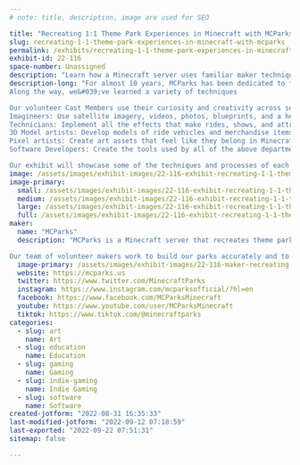 ```yaml
---
# note: title, description, image are used for SEO

title: "Recreating 1:1 Theme Park Experiences in Minecraft with MCParks"
slug: recreating-1-1-theme-park-experiences-in-minecraft-with-mcparks
permalink: /exhibits/recreating-1-1-theme-park-experiences-in-minecraft-with-mcparks/
exhibit-id: 22-116
space-number: Unassigned
description: "Learn how a Minecraft server uses familiar maker techniques recreating beloved theme parks virtually"
description-long: "For almost 10 years, MCParks has been dedicated to faithfully recreating theme parks such as Walt Disney World, Universal Orlando, Disneyland, and more in Minecraft at a 1:1 scale. 
Along the way, we&#039;ve learned a variety of techniques 

Our volunteer Cast Members use their curiosity and creativity across several fields:
Imagineers: Use satellite imagery, videos, photos, blueprints, and a healthy dose of trigonometry to accurately design and build structures and landscaping 
Technicians: Implement all the effects that make rides, shows, and attractions function, ensuring everyone&#039;s favorite ride details are preserved
3D Model artists: Develop models of ride vehicles and merchandise items found in our parks
Pixel artists: Create art assets that feel like they belong in Minecraft used in signage, decor, character costumes, merchandise items, and more
Software Developers: Create the tools used by all of the above departments to do their work, and develop MMO-like features to game-ify the guest experience

Our exhibit will showcase some of the techniques and processes of each of these departments -- maybe we&#039;ll convince you to join our ranks of passionate theme park fans!"
image: /assets/images/exhibit-images/22-116-exhibit-recreating-1-1-theme-park-experiences-in-minecraft-with-mcparks-08-large.png
image-primary: 
  small: /assets/images/exhibit-images/22-116-exhibit-recreating-1-1-theme-park-experiences-in-minecraft-with-mcparks-08-small.png
  medium: /assets/images/exhibit-images/22-116-exhibit-recreating-1-1-theme-park-experiences-in-minecraft-with-mcparks-08-medium.png
  large: /assets/images/exhibit-images/22-116-exhibit-recreating-1-1-theme-park-experiences-in-minecraft-with-mcparks-08-large.png
  full: /assets/images/exhibit-images/22-116-exhibit-recreating-1-1-theme-park-experiences-in-minecraft-with-mcparks-08-full.png
maker: 
  name: "MCParks"
  description: "MCParks is a Minecraft server that recreates theme parks at a 1:1 scale, including local Orlando attractions such as Walt Disney World Resort, Universal Orlando Resort, and Give Kids the World Village (other recreations include Disneyland Resort, Disneyland Paris, Tokyo Disney Resort, Busch Gardens Tampa, and Knotts Berry Farm).

Our team of volunteer makers work to build our parks accurately and to scale, make all the effects of the attractions and shows function, and create 3D-models and pixel art displayed throughout our parks."
  image-primary: /assets/images/exhibit-images/22-116-maker-recreating-1-1-theme-park-experiences-in-minecraft-with-mcparks-mcparks-horizontal-color-medium.png
  website: https://mcparks.us
  twitter: https://www.twitter.com/MinecraftParks
  instagram: https://www.instagram.com/mcparksofficial/?hl=en
  facebook: https://www.facebook.com/MCParksMinecraft
  youtube: https://www.youtube.com/user/MCParksMinecraft
  tiktok: https://www.tiktok.com/@minecraftparks
categories: 
  - slug: art
    name: Art
  - slug: education
    name: Education
  - slug: gaming
    name: Gaming
  - slug: indie-gaming
    name: Indie Gaming
  - slug: software
    name: Software
created-jotform: "2022-08-31 16:35:33"
last-modified-jotform: "2022-09-12 07:18:59"
last-exported: "2022-09-22 07:51:31"
sitemap: false

---
```

